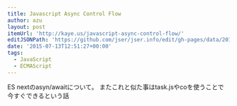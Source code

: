 ```yaml
---
title: Javascript Async Control Flow
author: azu
layout: post
itemUrl: 'http://kaye.us/javascript-async-control-flow/'
editJSONPath: 'https://github.com/jser/jser.info/edit/gh-pages/data/2015/07/index.json'
date: '2015-07-13T12:51:27+00:00'
tags:
  - JavaScript
  - ECMAScript
---
```

ES nextのasyn/awaitについて。
またこれと似た事はtask.jsやcoを使うことで今すぐできるという話
